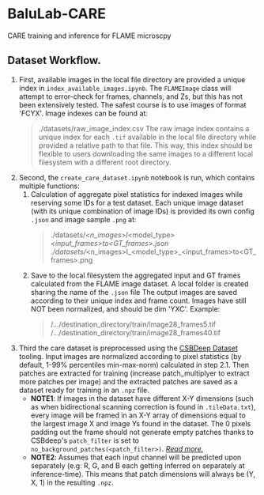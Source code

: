 # BaluLab-CARE
CARE training and inference for FLAME microscpy

## Dataset Workflow.
1. First, available images in the local file directory are provided a unique index in `index_available_images.ipynb`. The `FLAMEImage` class will attempt to error-check for frames, channels, and Zs, but this has not been extensively tested. The safest course is to use images of format 'FCYX'. Image indexes can be found at:
    > ./datasets/raw_image_index.csv
The raw image index contains a unique index for each `.tif` available in the local file directory while provided a relative path to that file. This way, this index should be flexible to users downloading the same images to a different local filesystem with a different root directory. 
2. Second, the `create_care_dataset.ipynb` notebook is run, which contains multiple functions:
    1. Calculation of aggregate pixel statistics for indexed images while reserving some IDs for a test dataset. Each unique image dataset (with its unique combination of image IDs) is provided its own config `.json` and image sample `.png` at:
        > ./datasets/<date>_<n_images>I_<model_type>_<input_frames>to<GT_frames>.json
        > ./datasets/<date>_<n_images>I_<model_type>_<input_frames>to<GT_frames>.png
    2. Save to the local filesystem the aggregated input and GT frames calculated from the FLAME image dataset. A local folder is created sharing the name of the `.json` file The output images are saved according to their unique index and frame count. Images have still NOT been normalized, and should be dim 'YXC'. Example:
        > /.../destination_directory/train/image28_frames5.tif
        > /.../destination_directory/train/image28_frames40.tif
3. Third the care dataset is preprocessed using the [CSBDeep Dataset](https://csbdeep.bioimagecomputing.com/doc/datagen.html) tooling. Input images are normalized according to pixel statistics (by default, 1-99% percentiles min-max-norm) calculated in step 2.1. Then patches are extracted for training (increase patch_multiplyer to extract more patches per image) and the extracted patches are saved as a dataset ready for training in an `.npz` file.
     - **NOTE1**: If images in the dataset have different X-Y dimensions (such as when bidirectional scanning correction is found in `.tileData.txt`), every image will be framed in an X-Y array of dimensions equal to the largest image X and image Ys found in the dataset. The 0 pixels padding out the frame should not generate empty patches thanks to CSBdeep's `patch_filter` is set to `no_background_patches(<patch_filter>)`. [*Read more.*](csbdeep.bioimagecomputing.com/doc/datagen.html#csbdeep.data.no_background_patches)
     - **NOTE2**: Assumes that each input channel will be predicted upon separately (e.g: R, G, and B each getting inferred on separately at inference-time). This means that patch dimensions will always be (Y, X, 1) in the resulting `.npz`.
